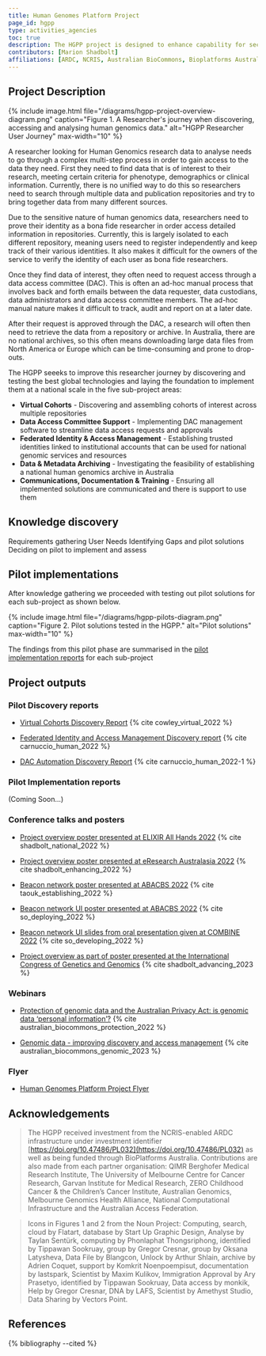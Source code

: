 ```yaml
---
title: Human Genomes Platform Project
page_id: hgpp
type: activities_agencies
toc: true
description: The HGPP project is designed to enhance capability for securely and responsibly sharing human genome research data nationally and internationally, ensuring maximum value can be derived from these valuable assets.
contributors: [Marion Shadbolt]
affiliations: [ARDC, NCRIS, Australian BioCommons, Bioplatforms Australia, AU]
---
```


## Project Description

{% include image.html file="/diagrams/hgpp-project-overview-diagram.png" caption="Figure 1. A Researcher's journey when discovering, accessing and analysing human genomics data." alt="HGPP Researcher User Journey" max-width="10" %}

A researcher looking for Human Genomics research data to analyse needs to go through a complex multi-step process in order to gain access to the data they need. First they need to find data that is of interest to their research, meeting certain criteria for phenotype, demographics or clinical information. Currently, there is no unified way to do this so researchers need to search through multiple data and publication repositories and try to bring together data from many different sources. 

Due to the sensitive nature of human genomics data, researchers need to prove their identity as a bona fide researcher in order access detailed information in repositories. Currently, this is largely isolated to each different repository, meaning users need to register independently and keep track of their various identities. It also makes it difficult for the owners of the service to verify the identity of each user as bona fide researchers.

Once they find data of interest, they often need to request access through a data access committee (DAC). This is often an ad-hoc manual process that involves back and forth emails between the data requester, data custodians, data administrators and data access committee members. The ad-hoc manual nature makes it difficult to track, audit and report on at a later date.

After their request is approved through the DAC, a research will often then need to retrieve the data from a repository or archive. In Australia, there are no national archives, so this often means downloading large data files from North America or Europe which can be time-consuming and prone to drop-outs.

The HGPP seeeks to improve this researcher journey by discovering and testing the best global technologies and laying the foundation to implement them at a national scale in the five sub-project areas:

- **Virtual Cohorts** -  Discovering and assembling cohorts of interest across multiple repositories
- **Data Access Committee Support** - Implementing DAC management software to streamline data access requests and approvals
- **Federated Identity & Access Management** -  Establishing trusted identities linked to institutional accounts that can be used for national genomic services and resources
- **Data & Metadata Archiving** - Investigating the feasibility of establishing a national human genomics archive in Australia
- **Communications, Documentation & Training** - Ensuring all implemented solutions are communicated and there is support to use them

## Knowledge discovery

Requirements gathering
User Needs
Identifying Gaps and pilot solutions
Deciding on pilot to implement and assess

## Pilot implementations

After knowledge gathering we proceeded with testing out pilot solutions for each sub-project as shown below.

{% include image.html file="/diagrams/hgpp-pilots-diagram.png" caption="Figure 2. Pilot solutions tested in the HGPP." alt="Pilot solutions" max-width="10" %}

The findings from this pilot phase are summarised in the [pilot implementation reports](#pilot-implementation-reports) for each sub-project

## Project outputs

### Pilot Discovery reports

- [Virtual Cohorts Discovery Report](https://zenodo.org/record/7439886) {% cite cowley_virtual_2022 %}

- [Federated Identity and Access Management Discovery report](https://zenodo.org/record/6644009) {% cite carnuccio_human_2022 %}

- [DAC Automation Discovery Report](https://zenodo.org/record/6644050) {% cite carnuccio_human_2022-1 %}

### Pilot Implementation reports

(Coming Soon...)

### Conference talks and posters

- [Project overview poster presented at ELIXIR All Hands 2022](https://f1000research.com/posters/11-624) {% cite shadbolt_national_2022 %} 

- [Project overview poster presented at eResearch Australasia 2022](https://zenodo.org/record/7242979) {% cite shadbolt_enhancing_2022 %}

- [Beacon network poster presented at ABACBS 2022](https://zenodo.org/record/7402705) {% cite taouk_establishing_2022 %}

- [Beacon network UI poster presented at ABACBS 2022](https://zenodo.org/record/7416545) {% cite so_deploying_2022 %}

- [Beacon network UI slides from oral presentation given at COMBINE 2022](https://zenodo.org/record/7416582) {% cite so_developing_2022 %}

- [Project overview as part of poster presented at the International Congress of Genetics and Genomics](https://zenodo.org/record/8137358) {% cite shadbolt_advancing_2023 %}

### Webinars

- [Protection of genomic data and the Australian Privacy Act: is genomic data ‘personal information’?](https://www.youtube.com/watch?v=Iaei-9Gu-AI) {% cite australian_biocommons_protection_2022 %}

- [Genomic data - improving discovery and access management](https://www.youtube.com/watch?v=9SD6gpjDGWE) {% cite australian_biocommons_genomic_2023 %}

### Flyer

- [Human Genomes Platform Project Flyer](https://zenodo.org/record/8313414)

## Acknowledgements

>The HGPP received investment from the NCRIS-enabled ARDC infrastructure under investment identifier [https://doi.org/10.47486/PL032](https://doi.org/10.47486/PL032) as well as being funded through BioPlatforms Australia. Contributions are also made from each partner organisation: QIMR Berghofer Medical Research Institute, The University of Melbourne Centre for Cancer Research, Garvan Institute for Medical Research, ZERO Childhood Cancer & the Children’s Cancer Institute, Australian Genomics, Melbourne Genomics Health Alliance, National Computational Infrastructure and the Australian Access Federation.

> Icons in Figures 1 and 2 from the Noun Project: Computing, search, cloud by Flatart, database by Start Up Graphic Design, Analyse by Taylan Sentürk, computing by Phonlaphat Thongsriphong, identified by Tippawan Sookruay, group by Gregor Cresnar, group by Oksana Latysheva, Data File by Blangcon, Unlock by Arthur Shlain, archive by Adrien Coquet, support by Komkrit Noenpoempisut, documentation by lastspark, Scientist by Maxim Kulikov, Immigration Approval by Ary Prasetyo, identified by Tippawan Sookruay, Data access by monkik, Help by Gregor Cresnar, DNA by LAFS, Scientist by Amethyst Studio, Data Sharing by Vectors Point.

## References 

{% bibliography --cited %}
